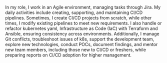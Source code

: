 In my role, I work in an Agile environment, managing tasks through Jira. My daily activities include creating, supporting, and maintaining CI/CD pipelines. Sometimes, I create CI/CD projects from scratch, while other times, I modify existing pipelines to meet new requirements. I also handle or refactor kubernetes yaml, Infrastructure as Code (IaC) with Terraform and Ansible, ensuring consistency across environments. Additionally, I manage Git conflicts, troubleshoot issues of k8s, support the development team, explore new technologies, conduct POCs, document findings, and mentor new team members, including those new to CI/CD or freshers, while preparing reports on CI/CD adoption for higher management.
